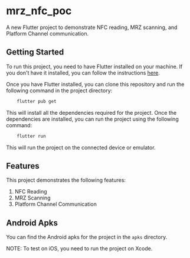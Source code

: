 # mrz_nfc_poc

A new Flutter project to demonstrate NFC reading, MRZ scanning, and Platform Channel communication.

## Getting Started

To run this project, you need to have Flutter installed on your machine. If you don't have it installed, you can follow the instructions [here](https://flutter.dev/docs/get-started/install).

Once you have Flutter installed, you can clone this repository and run the following command in the project directory:

```bash
    flutter pub get
```

This will install all the dependencies required for the project. Once the dependencies are installed, you can run the project using the following command:

```bash
    flutter run
```

This will run the project on the connected device or emulator.

## Features

This project demonstrates the following features:

1. NFC Reading
2. MRZ Scanning
3. Platform Channel Communication

## Android Apks

You can find the Android apks for the project in the `apks` directory.

NOTE: To test on iOS, you need to run the project on Xcode.
